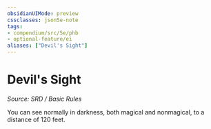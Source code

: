 ```yaml
---
obsidianUIMode: preview
cssclasses: json5e-note
tags:
- compendium/src/5e/phb
- optional-feature/ei
aliases: ["Devil's Sight"]
---
```

# Devil's Sight
*Source: SRD / Basic Rules* 

You can see normally in darkness, both magical and nonmagical, to a distance of 120 feet.